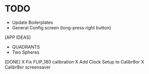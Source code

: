 TODO
===

* Update Boilerplates
* General Config screen (long-press right button)

[APP IDEAS]
* QUADRANTS
* Two Spheres

[DONE]
X Fix FLIP_180 calibration
X Add Clock Setup to Calibr8or
X Calibr8or screensaver
